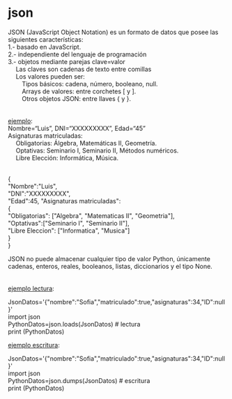 # json

JSON (JavaScript Object Notation) es un formato de datos que posee las siguientes características:<br>
1.- basado en JavaScript.<br>
2.- independiente del lenguaje de programación <br>
3.- objetos mediante parejas clave=valor<br>
&#8195; Las claves son cadenas de texto entre comillas<br>
&#8195; Los valores pueden ser:<br>
&#8195;&#8195; Tipos básicos: cadena, número, booleano, null.<br>
&#8195;&#8195; Arrays de valores: entre corchetes [ y ].<br>
&#8195;&#8195; Otros objetos JSON: entre llaves { y }.<br>
<br><br>
<u>ejemplo</u>: <br>
Nombre=“Luis”, DNI=“XXXXXXXXX”, Edad=“45”<br>
Asignaturas matriculadas:<br>
&#8195; Obligatorias: Álgebra, Matemáticas II, Geometría.<br>
&#8195; Optativas: Seminario I, Seminario II, Métodos numéricos.<br>
&#8195; Libre Elección: Informática, Música.<br>
<br>

{<br>
"Nombre":"Luis",<br>
"DNI":"XXXXXXXXX",<br>
"Edad":45, "Asignaturas matriculadas":<br>
{<br>
   "Obligatorias": ["Algebra", "Matematicas II", "Geometria"],<br>
   "Optativas":["Seminario I", "Seminario II"],<br>
   "Libre Eleccion": ["Informatica", "Musica"]<br>
}<br>
}<br>

JSON no puede almacenar cualquier tipo de valor Python, únicamente cadenas, enteros, reales, booleanos, listas, diccionarios y el tipo None.<br>
<br><br>
<u>ejemplo lectura</u>:

JsonDatos='{"nombre":"Sofia","matriculado":true,"asignaturas":34,"ID":null}'<br>
import json<br>
PythonDatos=json.loads(JsonDatos) # lectura  <br> 
print (PythonDatos)<br>

<u>ejemplo escritura</u>:


JsonDatos='{"nombre":"Sofia","matriculado":true,"asignaturas":34,"ID":null}'<br>
import json<br>
PythonDatos=json.dumps(JsonDatos) # escritura <br>
print (PythonDatos)<br>